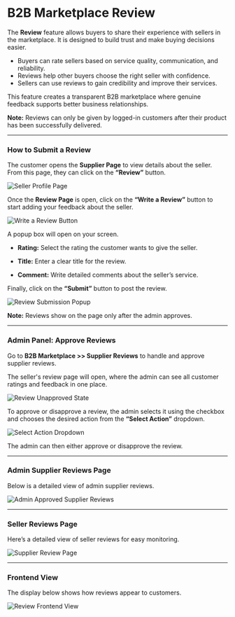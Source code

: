 # B2B Marketplace Review

The **Review** feature allows buyers to share their experience with sellers in the marketplace. It is designed to build trust and make buying decisions easier.

- Buyers can rate sellers based on service quality, communication, and reliability.
- Reviews help other buyers choose the right seller with confidence.
- Sellers can use reviews to gain credibility and improve their services.

This feature creates a transparent B2B marketplace where genuine feedback supports better business relationships.

**Note:** Reviews can only be given by logged-in customers after their product has been successfully delivered.

---

### How to Submit a Review

The customer opens the **Supplier Page** to view details about the seller. From this page, they can click on the **“Review”** button.

<img src="/images/b2b-marketplace/1-seller-profile-page.png" alt="Seller Profile Page" />

Once the **Review Page** is open, click on the **“Write a Review”** button to start adding your feedback about the seller.

<img src="/images/b2b-marketplace/2-write-a-review.png" alt="Write a Review Button" />

A popup box will open on your screen.

- **Rating:** Select the rating the customer wants to give the seller. 

- **Title:** Enter a clear title for the review.

- **Comment:** Write detailed comments about the seller’s service.

Finally, click on the **“Submit”** button to post the review.

<img src="/images/b2b-marketplace/3-review-msg.png" alt="Review Submission Popup" />

**Note:** Reviews show on the page only after the admin approves.

---

### Admin Panel: Approve Reviews

Go to **B2B Marketplace >> Supplier Reviews** to handle and approve supplier reviews.

The seller's review page will open, where the admin can see all customer ratings and feedback in one place.

<img src="/images/b2b-marketplace/4-review-unapproved-state.png" alt="Review Unapproved State" />

To approve or disapprove a review, the admin selects it using the checkbox and chooses the desired action from the **“Select Action”** dropdown.

<img src="/images/b2b-marketplace/5-select-action.png" alt="Select Action Dropdown" />

The admin can then either approve or disapprove the review.

---

### Admin Supplier Reviews Page

Below is a detailed view of admin supplier reviews.

<img src="/images/b2b-marketplace/6-approved.png" alt="Admin Approved Supplier Reviews" />

---

### Seller Reviews Page

Here’s a detailed view of seller reviews for easy monitoring.

<img src="/images/b2b-marketplace/7-supplier-review.png" alt="Supplier Review Page" />

---

### Frontend View

The display below shows how reviews appear to customers.

<img src="/images/b2b-marketplace/8-review-at-frontend.png" alt="Review Frontend View" />
